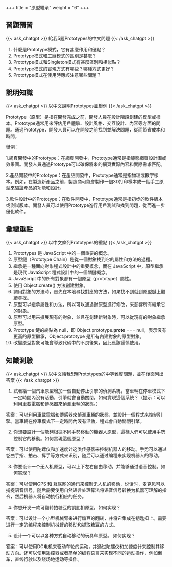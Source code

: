 +++
title = "原型繼承"
weight = "6"
+++
## 習題預習
{{< ask_chatgpt >}}
給我5題Prototypes的中文問題
{{< /ask_chatgpt >}}



1. 什麼是Prototype模式，它有甚麼作用和優點？ 
2. Prototype模式和工廠模式的區別是甚麼？
3. Prototype模式和Singleton模式有甚麼區別和相似點？
4. Prototype模式的實現方式有哪些？哪種方式更好？
5. Prototype模式在使用時應該注意哪些問題？   

## 說明知識
{{< ask_chatgpt >}}
以中文說明Prototypes並舉例
{{< /ask_chatgpt >}}



Prototype（原型）是指在開發完成之前，開發人員在設計階段創建的模型或樣本。Prototype通常用來評估用戶體驗、設計風格、交互設計、內容等方面的問題。通過Prototype，開發人員可以在開發之前找到並解決問題，從而節省成本和時間。

舉例：

1.網頁開發中的Prototype：在網頁開發中，Prototype通常是指靜態網頁設計圖或效果圖。開發人員通過Prototype可以確保將來的網頁實際內容和實際需求匹配。

2.產品開發中的Prototype：在產品開發中，Prototype通常是指物理或數字樣本。例如，在製造新產品之前，製造商可能會製作一個3D打印樣本或一個手工原型來驗證產品的功能和設計。

3.軟件設計中的Prototype：在軟件開發中，Prototype通常是指初步的軟件版本或測試版本。開發人員可以使用Prototype進行用戶測試和找到問題，從而進一步優化軟件。   

## 彙總重點
{{< ask_chatgpt >}}
以中文條列Prototypes的重點
{{< /ask_chatgpt >}}



1. Prototypes 是 JavaScript 中的一個重要的概念。
2. 原型鏈（Prototype Chain）是從一個對象找到它的屬性和方法的過程。
3. 繼承是一種面向對象程式設計中的重要概念，而在 JavaScript 中，原型繼承是現代 JavaScript 程式設計中的一個關鍵概念。
4. JavaScript 中的所有對象都有一個原型（prototype）屬性。
5. 使用 Object.create() 方法創建對象。
6. 調用對象的方法時，首先在本地尋找對應的方法，如果找不到就到原型鏈上繼續尋找。
7. 原型可以繼承屬性和方法，所以可以通過對原型進行修改，來影響所有繼承它的對象。
8. 原型可以用來擴展現有的對象，並且在創建新對象時，可以從現有的對象繼承原型。
9. Prototype 鏈的終點為 null，即 Object.prototype.__proto__ === null，表示沒有更高的原型繼承，Object.prototype 是所有內建對象的原型對象。
10. 改變原型對象可能會導致代碼中的不良後果，因此應該謹慎使用。   

## 知識測驗
{{< ask_chatgpt >}}
以中文給我5題Prototypes的中等難度問題，並在後面列出答案
{{< /ask_chatgpt >}}



1. 試著給一個汽車原型增加一個自動停止引擎的偵測系統，當車輛在停車模式下一定時間內沒有活動，引擎就會自動關閉。如何實現這個系統？（提示：可以利用車載電腦和傳感器來偵測車輛的狀態。）

答案：可以利用車載電腦和傳感器來偵測車輛的狀態，並設計一個程式來控制引擎。當車輛在停車模式下一定時間內沒有活動，程式會自動關閉引擎。

2. 你想要設計一個能夠根據不同手勢移動的機器人原型，這樣人們可以使用手勢控制它的移動。如何實現這個原型？

答案：可以使用陀螺仪和加速度计这类传感器来控制机器人的移动。手势可以通过卷曲手指、拍击、挥手等方式来识别，随后可以通过编程来实现机器人的移动。

3. 你要设计一个无人机原型，可以上下左右自由移动，并能够通过语音控制。如何实现？

答案：可以使用GPS 和 互联网的通讯来控制无人机的移动，说话时，麦克风可以捕捉语音信号，随后需要使用自然语言处理算法将语音信号转换为机器可理解的指令，然后机器人将自动执行相应的任务。

4. 你想开发一款可翻转拍糖豆的钥匙扣原型，如何实现？

答案：可以设计一个小型机械臂来进行糖豆的翻转，并将它集成在钥匙扣上。需要进行一定的编程来控制机械臂的移动和抓取糖豆的方式。

5. 设计一个可以以各种方式自动移动的玩具车原型。 如何实现？

答案：可以使用DC电机来驱动车轮的运动，并通过陀螺仪和加速度计来控制其移动方向。还可以使用遥控器或者简单的编程语言来实现不同的运动操作，例如倒车，直线行驶以及绕场地运动等操作。   

